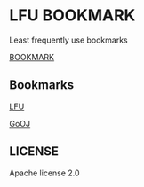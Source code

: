 #	LFU BOOKMARK

Least frequently use bookmarks

[BOOKMARK](http://bookmark.daoapp.io/)

##	Bookmarks

[LFU](https://github.com/shaalx/leetcode)

[GoOJ](http://goojle.daoapp.io)

##	LICENSE

Apache license 2.0